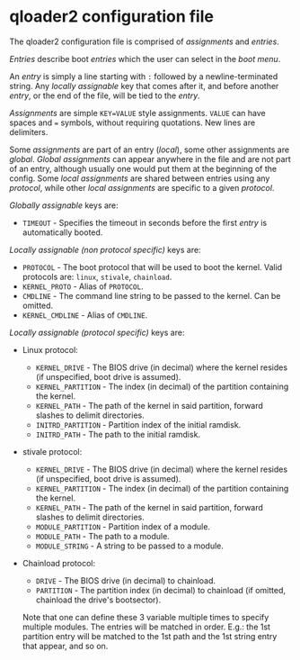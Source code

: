 # qloader2 configuration file

The qloader2 configuration file is comprised of *assignments* and *entries*.

*Entries* describe boot *entries* which the user can select in the *boot menu*.

An *entry* is simply a line starting with `:` followed by a newline-terminated
string.
Any *locally assignable* key that comes after it, and before another *entry*, or
the end of the file, will be tied to the *entry*.

*Assignments* are simple `KEY=VALUE` style assignments.
`VALUE` can have spaces and `=` symbols, without requiring quotations. New lines
are delimiters.

Some *assignments* are part of an entry (*local*), some other assignments are *global*.
*Global assignments* can appear anywhere in the file and are not part of an entry,
although usually one would put them at the beginning of the config.
Some *local assignments* are shared between entries using any *protocol*, while other
*local assignments* are specific to a given *protocol*.

*Globally assignable* keys are:
* `TIMEOUT` - Specifies the timeout in seconds before the first *entry* is automatically booted.

*Locally assignable (non protocol specific)* keys are:
* `PROTOCOL` - The boot protocol that will be used to boot the kernel. Valid protocols are: `linux`, `stivale`, `chainload`.
* `KERNEL_PROTO` - Alias of `PROTOCOL`.
* `CMDLINE` - The command line string to be passed to the kernel. Can be omitted.
* `KERNEL_CMDLINE` - Alias of `CMDLINE`.

*Locally assignable (protocol specific)* keys are:
* Linux protocol:
  * `KERNEL_DRIVE` - The BIOS drive (in decimal) where the kernel resides (if unspecified, boot drive is assumed).
  * `KERNEL_PARTITION` - The index (in decimal) of the partition containing the kernel.
  * `KERNEL_PATH` - The path of the kernel in said partition, forward slashes to delimit directories.
  * `INITRD_PARTITION` - Partition index of the initial ramdisk.
  * `INITRD_PATH` - The path to the initial ramdisk.
* stivale protocol:
  * `KERNEL_DRIVE` - The BIOS drive (in decimal) where the kernel resides (if unspecified, boot drive is assumed).
  * `KERNEL_PARTITION` - The index (in decimal) of the partition containing the kernel.
  * `KERNEL_PATH` - The path of the kernel in said partition, forward slashes to delimit directories.
  * `MODULE_PARTITION` - Partition index of a module.
  * `MODULE_PATH` - The path to a module.
  * `MODULE_STRING` - A string to be passed to a module.
* Chainload protocol:
  * `DRIVE` - The BIOS drive (in decimal) to chainload.
  * `PARTITION` - The partition index (in decimal) to chainload (if omitted, chainload the drive's bootsector).

  Note that one can define these 3 variable multiple times to specify multiple modules.
  The entries will be matched in order. E.g.: the 1st partition entry will be matched
  to the 1st path and the 1st string entry that appear, and so on.
